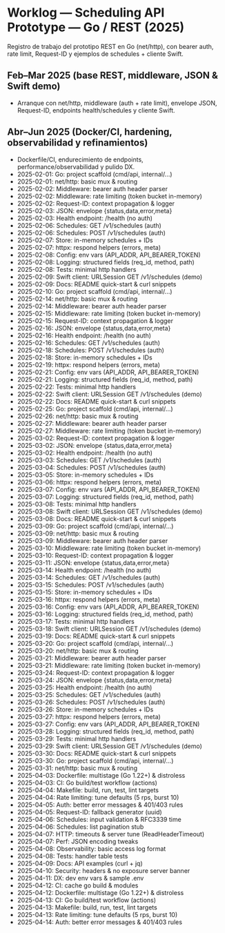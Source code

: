 # Worklog — Scheduling API Prototype — Go / REST (2025)

Registro de trabajo del prototipo REST en Go (net/http), con bearer auth, rate limit, Request-ID y ejemplos de schedules + cliente Swift.


## Feb–Mar 2025 (base REST, middleware, JSON & Swift demo)

- Arranque con net/http, middleware (auth + rate limit), envelope JSON, Request-ID, endpoints health/schedules y cliente Swift.

## Abr–Jun 2025 (Docker/CI, hardening, observabilidad y refinamientos)

- Dockerfile/CI, endurecimiento de endpoints, performance/observabilidad y pulido DX.
- 2025-02-01: Go: project scaffold (cmd/api, internal/...)
- 2025-02-01: net/http: basic mux & routing
- 2025-02-02: Middleware: bearer auth header parser
- 2025-02-02: Middleware: rate limiting (token bucket in-memory)
- 2025-02-02: Request-ID: context propagation & logger
- 2025-02-03: JSON: envelope {status,data,error,meta}
- 2025-02-03: Health endpoint: /health (no auth)
- 2025-02-06: Schedules: GET /v1/schedules (auth)
- 2025-02-06: Schedules: POST /v1/schedules (auth)
- 2025-02-07: Store: in-memory schedules + IDs
- 2025-02-07: httpx: respond helpers (errors, meta)
- 2025-02-08: Config: env vars (API_ADDR, API_BEARER_TOKEN)
- 2025-02-08: Logging: structured fields (req_id, method, path)
- 2025-02-08: Tests: minimal http handlers
- 2025-02-09: Swift client: URLSession GET /v1/schedules (demo)
- 2025-02-09: Docs: README quick-start & curl snippets
- 2025-02-10: Go: project scaffold (cmd/api, internal/...)
- 2025-02-14: net/http: basic mux & routing
- 2025-02-14: Middleware: bearer auth header parser
- 2025-02-15: Middleware: rate limiting (token bucket in-memory)
- 2025-02-15: Request-ID: context propagation & logger
- 2025-02-16: JSON: envelope {status,data,error,meta}
- 2025-02-16: Health endpoint: /health (no auth)
- 2025-02-16: Schedules: GET /v1/schedules (auth)
- 2025-02-18: Schedules: POST /v1/schedules (auth)
- 2025-02-18: Store: in-memory schedules + IDs
- 2025-02-19: httpx: respond helpers (errors, meta)
- 2025-02-21: Config: env vars (API_ADDR, API_BEARER_TOKEN)
- 2025-02-21: Logging: structured fields (req_id, method, path)
- 2025-02-22: Tests: minimal http handlers
- 2025-02-22: Swift client: URLSession GET /v1/schedules (demo)
- 2025-02-22: Docs: README quick-start & curl snippets
- 2025-02-25: Go: project scaffold (cmd/api, internal/...)
- 2025-02-26: net/http: basic mux & routing
- 2025-02-27: Middleware: bearer auth header parser
- 2025-02-27: Middleware: rate limiting (token bucket in-memory)
- 2025-03-02: Request-ID: context propagation & logger
- 2025-03-02: JSON: envelope {status,data,error,meta}
- 2025-03-02: Health endpoint: /health (no auth)
- 2025-03-03: Schedules: GET /v1/schedules (auth)
- 2025-03-04: Schedules: POST /v1/schedules (auth)
- 2025-03-05: Store: in-memory schedules + IDs
- 2025-03-06: httpx: respond helpers (errors, meta)
- 2025-03-07: Config: env vars (API_ADDR, API_BEARER_TOKEN)
- 2025-03-07: Logging: structured fields (req_id, method, path)
- 2025-03-08: Tests: minimal http handlers
- 2025-03-08: Swift client: URLSession GET /v1/schedules (demo)
- 2025-03-08: Docs: README quick-start & curl snippets
- 2025-03-09: Go: project scaffold (cmd/api, internal/...)
- 2025-03-09: net/http: basic mux & routing
- 2025-03-09: Middleware: bearer auth header parser
- 2025-03-10: Middleware: rate limiting (token bucket in-memory)
- 2025-03-10: Request-ID: context propagation & logger
- 2025-03-11: JSON: envelope {status,data,error,meta}
- 2025-03-14: Health endpoint: /health (no auth)
- 2025-03-14: Schedules: GET /v1/schedules (auth)
- 2025-03-15: Schedules: POST /v1/schedules (auth)
- 2025-03-15: Store: in-memory schedules + IDs
- 2025-03-16: httpx: respond helpers (errors, meta)
- 2025-03-16: Config: env vars (API_ADDR, API_BEARER_TOKEN)
- 2025-03-16: Logging: structured fields (req_id, method, path)
- 2025-03-17: Tests: minimal http handlers
- 2025-03-18: Swift client: URLSession GET /v1/schedules (demo)
- 2025-03-19: Docs: README quick-start & curl snippets
- 2025-03-20: Go: project scaffold (cmd/api, internal/...)
- 2025-03-20: net/http: basic mux & routing
- 2025-03-21: Middleware: bearer auth header parser
- 2025-03-21: Middleware: rate limiting (token bucket in-memory)
- 2025-03-24: Request-ID: context propagation & logger
- 2025-03-24: JSON: envelope {status,data,error,meta}
- 2025-03-25: Health endpoint: /health (no auth)
- 2025-03-25: Schedules: GET /v1/schedules (auth)
- 2025-03-26: Schedules: POST /v1/schedules (auth)
- 2025-03-26: Store: in-memory schedules + IDs
- 2025-03-27: httpx: respond helpers (errors, meta)
- 2025-03-27: Config: env vars (API_ADDR, API_BEARER_TOKEN)
- 2025-03-28: Logging: structured fields (req_id, method, path)
- 2025-03-29: Tests: minimal http handlers
- 2025-03-29: Swift client: URLSession GET /v1/schedules (demo)
- 2025-03-30: Docs: README quick-start & curl snippets
- 2025-03-30: Go: project scaffold (cmd/api, internal/...)
- 2025-03-31: net/http: basic mux & routing
- 2025-04-03: Dockerfile: multistage (Go 1.22+) & distroless
- 2025-04-03: CI: Go build/test workflow (actions)
- 2025-04-04: Makefile: build, run, test, lint targets
- 2025-04-04: Rate limiting: tune defaults (5 rps, burst 10)
- 2025-04-05: Auth: better error messages & 401/403 rules
- 2025-04-05: Request-ID: fallback generator (uuid)
- 2025-04-06: Schedules: input validation & RFC3339 time
- 2025-04-06: Schedules: list pagination stub
- 2025-04-07: HTTP: timeouts & server tune (ReadHeaderTimeout)
- 2025-04-07: Perf: JSON encoding tweaks
- 2025-04-08: Observability: basic access log format
- 2025-04-08: Tests: handler table tests
- 2025-04-09: Docs: API examples (curl + jq)
- 2025-04-10: Security: headers & no exposure server banner
- 2025-04-11: DX: dev env vars & sample .env
- 2025-04-12: CI: cache go build & modules
- 2025-04-12: Dockerfile: multistage (Go 1.22+) & distroless
- 2025-04-13: CI: Go build/test workflow (actions)
- 2025-04-13: Makefile: build, run, test, lint targets
- 2025-04-13: Rate limiting: tune defaults (5 rps, burst 10)
- 2025-04-14: Auth: better error messages & 401/403 rules
